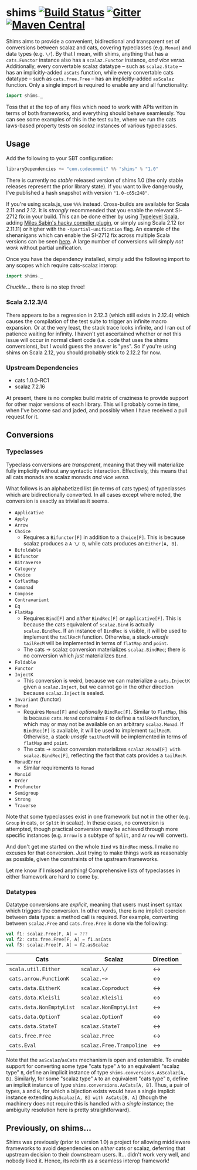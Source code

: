 # shims [![Build Status](https://travis-ci.org/djspiewak/shims.svg?branch=master)](https://travis-ci.org/djspiewak/shims) [![Gitter](https://img.shields.io/gitter/room/djspiewak/shims.svg)](https://gitter.im/djspiewak/shims) [![Maven Central](https://img.shields.io/maven-central/v/com.codecommit/shims-core_2.12.svg)](http://search.maven.org/#search%7Cgav%7C1%7Cg%3A%22com.codecommit%22%20AND%20a%3A%22shims-core_2.12%22)

Shims aims to provide a convenient, bidirectional and transparent set of conversions between scalaz and cats, covering typeclasses (e.g. `Monad`) and data types (e.g. `\/`).  By that I mean, with shims, anything that has a `cats.Functor` instance also has a `scalaz.Functor` instance, *and vice versa*.  Additionally, every convertable scalaz datatype – such as `scalaz.State` – has an implicitly-added `asCats` function, while every convertable cats datatype – such as `cats.free.Free` – has an implicitly-added `asScalaz` function.  Only a single import is required to enable any and all functionality:

```scala
import shims._
```

Toss that at the top of any files which need to work with APIs written in terms of both frameworks, and everything should behave seamlessly.  You can see some examples of this in the test suite, where we run the cats laws-based property tests on *scalaz* instances of various typeclasses.

## Usage

Add the following to your SBT configuration:

```sbt
libraryDependencies += "com.codecommit" %% "shims" % "1.0"
```

There is currently no *stable* released version of shims 1.0 (the only stable releases represent the prior library state).  If you want to live dangerously, I've published a hash snapshot with version `"1.0-c65c248"`.

If you're using scala.js, use `%%%` instead.  Cross-builds are available for Scala 2.11 and 2.12.  It is *strongly* recommended that you enable the relevant SI-2712 fix in your build.  This can be done either by using [Typelevel Scala](https://github.com/typelevel/scala), adding [Miles Sabin's hacky compiler plugin](https://github.com/milessabin/si2712fix-plugin), or simply using Scala 2.12 (or 2.11.11) or higher with the `-Ypartial-unification` flag.  An example of the shenanigans which can enable the SI-2712 fix across multiple Scala versions can be seen [here](https://github.com/djspiewak/shims/blob/34f8851d1726027b537707f27b6c33f83c15a9fd/build.sbt#L60-L91).  A large number of conversions will simply *not work* without partial unification.

Once you have the dependency installed, simply add the following import to any scopes which require cats-scalaz interop:

```scala
import shims._
```

*Chuckle*… there is no step three!

### Scala 2.12.3/4

There appears to be a regression in 2.12.3 (which still exists in 2.12.4) which causes the compilation of the test suite to trigger an infinite macro expansion.  Or at the very least, the stack trace looks infinite, and I ran out of patience waiting for infinity.  I haven't yet ascertained whether or not this issue will occur in normal client code (i.e. code that uses the shims conversions), but I would guess the answer is "yes".  So if you're using shims on Scala 2.12, you should probably stick to 2.12.2 for now.

### Upstream Dependencies

- cats 1.0.0-RC1
- scalaz 7.2.16

At present, there is no complex build matrix of craziness to provide support for other major versions of each library.  This will probably come in time, when I've become sad and jaded, and possibly when I have received a pull request for it.

## Conversions

### Typeclasses

Typeclass conversions are *transparent*, meaning that they will materialize fully implicitly without any syntactic interaction.  Effectively, this means that all cats monads are scalaz monads *and vice versa*.

What follows is an alphabetized list (in terms of cats types) of typeclasses which are bidirectionally converted.  In all cases except where noted, the conversion is exactly as trivial as it seems.

- `Applicative`
- `Apply`
- `Arrow`
- `Choice`
  + Requires a `Bifunctor[F]` in addition to a `Choice[F]`.  This is because scalaz produces a `A \/ B`, while cats produces an `Either[A, B]`.
- `Bifoldable`
- `Bifunctor`
- `Bitraverse`
- `Category`
- `Choice`
- `CoflatMap`
- `Comonad`
- `Compose`
- `Contravariant`
- `Eq`
- `FlatMap`
  + Requires `Bind[F]` and *either* `BindRec[F]` *or* `Applicative[F]`.  This is because the cats equivalent of `scalaz.Bind` is actually `scalaz.BindRec`.  If an instance of `BindRec` is visible, it will be used to implement the `tailRecM` function.  Otherwise, a stack-*unsafe* `tailRecM` will be implemented in terms of `flatMap` and `point`.
  + The cats → scalaz conversion materializes `scalaz.BindRec`; there is no conversion which *just* materializes `Bind`.
- `Foldable`
- `Functor`
- `InjectK`
  + This conversion is weird, because we can materialize a `cats.InjectK` given a `scalaz.Inject`, but we cannot go in the other direction because `scalaz.Inject` is sealed.
- `Invariant` (functor)
- `Monad`
  + Requires `Monad[F]` and *optionally* `BindRec[F]`.  Similar to `FlatMap`, this is because `cats.Monad` constrains `F` to define a `tailRecM` function, which may or may not be available on an arbitrary `scalaz.Monad`.  If `BindRec[F]` is available, it will be used to implement `tailRecM`.  Otherwise, a stack-*unsafe* `tailRecM` will be implemented in terms of `flatMap` and `point`.
  + The cats → scalaz conversion materializes `scalaz.Monad[F] with scalaz.BindRec[F]`, reflecting the fact that cats provides a `tailRecM`.
- `MonadError`
  + Similar requirements to `Monad`
- `Monoid`
- `Order`
- `Profunctor`
- `Semigroup`
- `Strong`
- `Traverse`

Note that some typeclasses exist in one framework but not in the other (e.g. `Group` in cats, or `Split` in scalaz).  In these cases, no conversion is attempted, though practical conversion may be achieved through more specific instances (e.g. `Arrow` is a subtype of `Split`, and `Arrow` will convert).

And don't get me started on the whole `Bind` vs `BindRec` mess.  I make no excuses for that conversion.  Just trying to make things work as reasonably as possible, given the constraints of the upstream frameworks.

Let me know if I missed anything!  Comprehensive lists of typeclasses in either framework are hard to come by.

### Datatypes

Datatype conversions are *explicit*, meaning that users must insert syntax which triggers the conversion.  In other words, there is no implicit coercion between data types: a method call is required.  For example, converting between `scalaz.Free` and `cats.free.Free` is done via the following:

```scala
val f1: scalaz.Free[F, A] = ???
val f2: cats.free.Free[F, A] = f1.asCats
val f3: scalaz.Free[F, A] = f2.asScalaz
```

| Cats                     | Scalaz                   | Direction |
| ------------------------ | ------------------------ |-----------|
| `scala.util.Either`      | `scalaz.\/`              | ↔         |
| `cats.arrow.FunctionK`   | `scalaz.~>`              | ↔         |
| `cats.data.EitherK`      | `scalaz.Coproduct`       | ↔         |
| `cats.data.Kleisli`      | `scalaz.Kleisli`         | ↔         |
| `cats.data.NonEmptyList` | `scalaz.NonEmptyList`    | ↔         |
| `cats.data.OptionT`      | `scalaz.OptionT`         | ↔         |
| `cats.data.StateT`       | `scalaz.StateT`          | ↔         |
| `cats.free.Free`         | `scalaz.Free`            | ↔         |
| `cats.Eval`              | `scalaz.Free.Trampoline` | ↔         |

Note that the `asScalaz`/`asCats` mechanism is open and extensible.  To enable support for converting some type "cats type" `A` to an equivalent "scalaz type" `B`, define an implicit instance of type `shims.conversions.AsScalaz[A, B]`.  Similarly, for some "scalaz type" `A` to an equivalent "cats type" `B`, define an implicit instance of type `shims.conversions.AsCats[A, B]`.  Thus, a pair of types, `A` and `B`, for which a bijection exists would have a single implicit instance extending `AsScalaz[A, B] with AsCats[B, A]` (though the machinery does not require this is handled with a *single* instance; the ambiguity resolution here is pretty straightforward).

## Previously, on shims…

Shims was previously (prior to version 1.0) a project for allowing middleware frameworks to avoid dependencies on *either* cats or scalaz, deferring that upstream decision to their downstream users.  It… didn't work very well, and nobody liked it.  Hence, its rebirth as a seamless interop framework!
